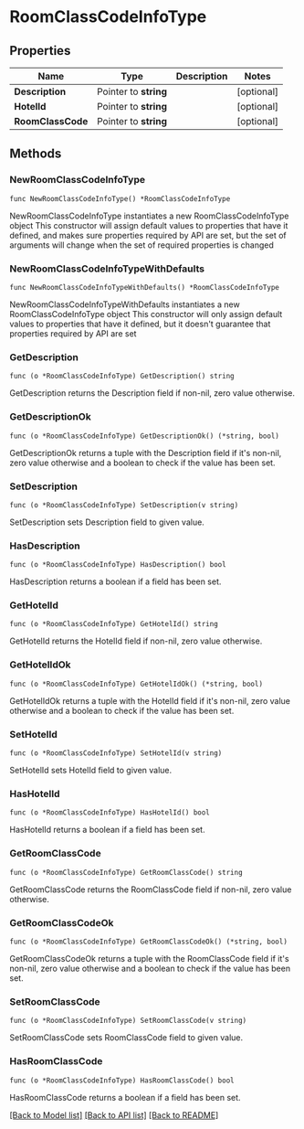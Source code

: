# RoomClassCodeInfoType

## Properties

Name | Type | Description | Notes
------------ | ------------- | ------------- | -------------
**Description** | Pointer to **string** |  | [optional] 
**HotelId** | Pointer to **string** |  | [optional] 
**RoomClassCode** | Pointer to **string** |  | [optional] 

## Methods

### NewRoomClassCodeInfoType

`func NewRoomClassCodeInfoType() *RoomClassCodeInfoType`

NewRoomClassCodeInfoType instantiates a new RoomClassCodeInfoType object
This constructor will assign default values to properties that have it defined,
and makes sure properties required by API are set, but the set of arguments
will change when the set of required properties is changed

### NewRoomClassCodeInfoTypeWithDefaults

`func NewRoomClassCodeInfoTypeWithDefaults() *RoomClassCodeInfoType`

NewRoomClassCodeInfoTypeWithDefaults instantiates a new RoomClassCodeInfoType object
This constructor will only assign default values to properties that have it defined,
but it doesn't guarantee that properties required by API are set

### GetDescription

`func (o *RoomClassCodeInfoType) GetDescription() string`

GetDescription returns the Description field if non-nil, zero value otherwise.

### GetDescriptionOk

`func (o *RoomClassCodeInfoType) GetDescriptionOk() (*string, bool)`

GetDescriptionOk returns a tuple with the Description field if it's non-nil, zero value otherwise
and a boolean to check if the value has been set.

### SetDescription

`func (o *RoomClassCodeInfoType) SetDescription(v string)`

SetDescription sets Description field to given value.

### HasDescription

`func (o *RoomClassCodeInfoType) HasDescription() bool`

HasDescription returns a boolean if a field has been set.

### GetHotelId

`func (o *RoomClassCodeInfoType) GetHotelId() string`

GetHotelId returns the HotelId field if non-nil, zero value otherwise.

### GetHotelIdOk

`func (o *RoomClassCodeInfoType) GetHotelIdOk() (*string, bool)`

GetHotelIdOk returns a tuple with the HotelId field if it's non-nil, zero value otherwise
and a boolean to check if the value has been set.

### SetHotelId

`func (o *RoomClassCodeInfoType) SetHotelId(v string)`

SetHotelId sets HotelId field to given value.

### HasHotelId

`func (o *RoomClassCodeInfoType) HasHotelId() bool`

HasHotelId returns a boolean if a field has been set.

### GetRoomClassCode

`func (o *RoomClassCodeInfoType) GetRoomClassCode() string`

GetRoomClassCode returns the RoomClassCode field if non-nil, zero value otherwise.

### GetRoomClassCodeOk

`func (o *RoomClassCodeInfoType) GetRoomClassCodeOk() (*string, bool)`

GetRoomClassCodeOk returns a tuple with the RoomClassCode field if it's non-nil, zero value otherwise
and a boolean to check if the value has been set.

### SetRoomClassCode

`func (o *RoomClassCodeInfoType) SetRoomClassCode(v string)`

SetRoomClassCode sets RoomClassCode field to given value.

### HasRoomClassCode

`func (o *RoomClassCodeInfoType) HasRoomClassCode() bool`

HasRoomClassCode returns a boolean if a field has been set.


[[Back to Model list]](../README.md#documentation-for-models) [[Back to API list]](../README.md#documentation-for-api-endpoints) [[Back to README]](../README.md)


